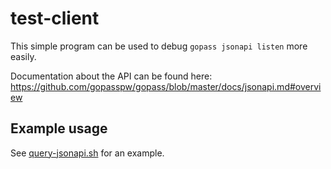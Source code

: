 # test-client

This simple program can be used to debug `gopass jsonapi listen` more easily.

Documentation about the API can be found here: https://github.com/gopasspw/gopass/blob/master/docs/jsonapi.md#overview

## Example usage

See [query-jsonapi.sh](./query-jsonapi.sh) for an example.
